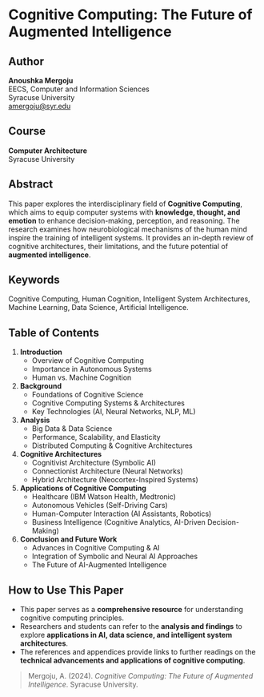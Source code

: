 # Cognitive Computing: The Future of Augmented Intelligence

## Author
**Anoushka Mergoju**  
EECS, Computer and Information Sciences  
Syracuse University  
amergoju@syr.edu  

## Course
**Computer Architecture**  
Syracuse University  

## Abstract
This paper explores the interdisciplinary field of **Cognitive Computing**, which aims to equip computer systems with **knowledge, thought, and emotion** to enhance decision-making, perception, and reasoning. The research examines how neurobiological mechanisms of the human mind inspire the training of intelligent systems. It provides an in-depth review of cognitive architectures, their limitations, and the future potential of **augmented intelligence**.

## Keywords
Cognitive Computing, Human Cognition, Intelligent System Architectures, Machine Learning, Data Science, Artificial Intelligence.

## Table of Contents
1. **Introduction**
   - Overview of Cognitive Computing
   - Importance in Autonomous Systems
   - Human vs. Machine Cognition
2. **Background**
   - Foundations of Cognitive Science
   - Cognitive Computing Systems & Architectures
   - Key Technologies (AI, Neural Networks, NLP, ML)
3. **Analysis**
   - Big Data & Data Science
   - Performance, Scalability, and Elasticity
   - Distributed Computing & Cognitive Architectures
4. **Cognitive Architectures**
   - Cognitivist Architecture (Symbolic AI)
   - Connectionist Architecture (Neural Networks)
   - Hybrid Architecture (Neocortex-Inspired Systems)
5. **Applications of Cognitive Computing**
   - Healthcare (IBM Watson Health, Medtronic)
   - Autonomous Vehicles (Self-Driving Cars)
   - Human-Computer Interaction (AI Assistants, Robotics)
   - Business Intelligence (Cognitive Analytics, AI-Driven Decision-Making)
6. **Conclusion and Future Work**
   - Advances in Cognitive Computing & AI
   - Integration of Symbolic and Neural AI Approaches
   - The Future of AI-Augmented Intelligence

## How to Use This Paper
- This paper serves as a **comprehensive resource** for understanding cognitive computing principles.
- Researchers and students can refer to the **analysis and findings** to explore **applications in AI, data science, and intelligent system architectures**.
- The references and appendices provide links to further readings on the **technical advancements and applications of cognitive computing**.


> Mergoju, A. (2024). *Cognitive Computing: The Future of Augmented Intelligence*. Syracuse University.
